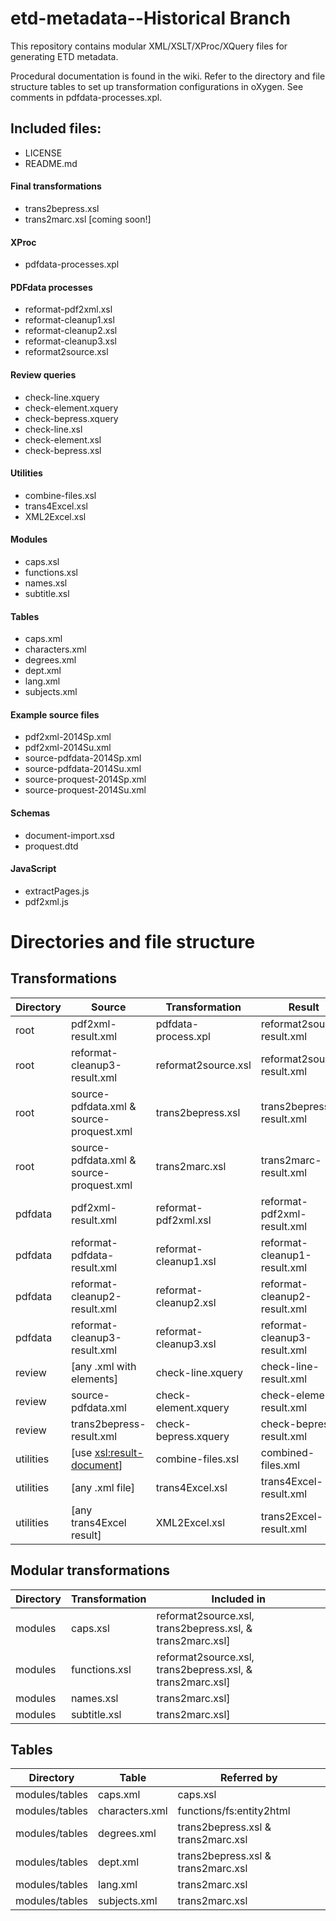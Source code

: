 etd-metadata--Historical Branch
============

This repository contains modular XML/XSLT/XProc/XQuery files for generating ETD metadata.

Procedural documentation is found in the wiki. Refer to the directory and file structure tables to set up transformation configurations in oXygen. See comments in pdfdata-processes.xpl.

## Included files:

* LICENSE
* README.md

#### Final transformations
* trans2bepress.xsl
* trans2marc.xsl [coming soon!]

#### XProc
* pdfdata-processes.xpl

#### PDFdata processes
* reformat-pdf2xml.xsl
* reformat-cleanup1.xsl
* reformat-cleanup2.xsl
* reformat-cleanup3.xsl
* reformat2source.xsl

#### Review queries
* check-line.xquery
* check-element.xquery
* check-bepress.xquery
* check-line.xsl
* check-element.xsl
* check-bepress.xsl

#### Utilities
* combine-files.xsl
* trans4Excel.xsl
* XML2Excel.xsl

#### Modules
* caps.xsl
* functions.xsl
* names.xsl
* subtitle.xsl

#### Tables
* caps.xml
* characters.xml
* degrees.xml
* dept.xml
* lang.xml
* subjects.xml

#### Example source files
* pdf2xml-2014Sp.xml
* pdf2xml-2014Su.xml
* source-pdfdata-2014Sp.xml
* source-pdfdata-2014Su.xml
* source-proquest-2014Sp.xml
* source-proquest-2014Su.xml

#### Schemas
* document-import.xsd
* proquest.dtd

#### JavaScript 
* extractPages.js
* pdf2xml.js


Directories and file structure
===============================

Transformations
---------------
Directory | Source | Transformation | Result
--- |--- | ---| ---
root | pdf2xml-result.xml | pdfdata-process.xpl | reformat2source-result.xml |
root | reformat-cleanup3-result.xml | reformat2source.xsl | reformat2source-result.xml |
root | source-pdfdata.xml & source-proquest.xml | trans2bepress.xsl | trans2bepress-result.xml |
root | source-pdfdata.xml & source-proquest.xml | trans2marc.xsl | trans2marc-result.xml |
pdfdata | pdf2xml-result.xml | reformat-pdf2xml.xsl | reformat-pdf2xml-result.xml |
pdfdata | reformat-pdfdata-result.xml | reformat-cleanup1.xsl | reformat-cleanup1-result.xml |
pdfdata | reformat-cleanup2-result.xml | reformat-cleanup2.xsl | reformat-cleanup2-result.xml |
pdfdata | reformat-cleanup3-result.xml | reformat-cleanup3.xsl | reformat-cleanup3-result.xml |
review | [any .xml with <line> elements] | check-line.xquery | check-line-result.xml |
review | source-pdfdata.xml | check-element.xquery | check-element-result.xml |
review | trans2bepress-result.xml | check-bepress.xquery | check-bepress-result.xml |
utilities | [use <xsl:result-document>] | combine-files.xsl | combined-files.xml |
utilities | [any .xml  file] | trans4Excel.xsl | trans4Excel-result.xml |
utilities | [any trans4Excel result] | XML2Excel.xsl | trans2Excel-result.xml |

Modular transformations
-----------------------
Directory | Transformation | Included in
--- |--- | ---
modules | caps.xsl | reformat2source.xsl, trans2bepress.xsl, & trans2marc.xsl] |
modules | functions.xsl | reformat2source.xsl, trans2bepress.xsl, & trans2marc.xsl] |
modules | names.xsl | trans2marc.xsl] |
modules | subtitle.xsl | trans2marc.xsl] |

Tables
------
Directory | Table | Referred by
--- |--- | ---
modules/tables | caps.xml | caps.xsl  |
modules/tables | characters.xml | functions/fs:entity2html |
modules/tables | degrees.xml | trans2bepress.xsl & trans2marc.xsl |
modules/tables | dept.xml | trans2bepress.xsl & trans2marc.xsl |
modules/tables | lang.xml| trans2marc.xsl |
modules/tables | subjects.xml | trans2marc.xsl |
 


